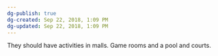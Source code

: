 ```yaml
---
dg-publish: true
dg-created: Sep 22, 2018, 1:09 PM
dg-updated: Sep 22, 2018, 1:09 PM
---
```


They should have activities in malls. Game rooms and a pool and courts.


